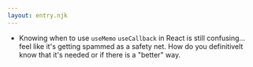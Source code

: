 ```yaml
---
layout: entry.njk
---
```


- Knowing when to use `useMemo` `useCallback` in React is still confusing... feel like it's getting spammed as a safety net. How do you definitivelt know that it's needed or if there is a "better" way.
